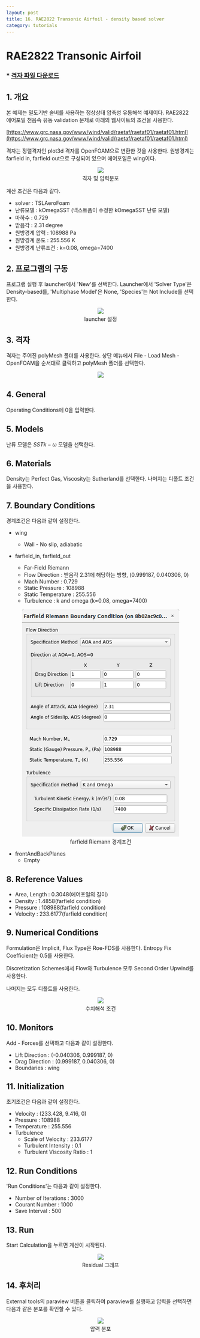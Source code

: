 ```yaml
---
layout: post
title: 16. RAE2822 Transonic Airfoil - density based solver
category: tutorials
---
```


# RAE2822 Transonic Airfoil

### * [격자 파일 다운로드](https://drive.google.com/file/d/1VgU-XnPKYDr6JGAYo_OU1RzIdPf_dCTQ/view?usp=sharing)

## 1. 개요

본 예제는 밀도기반 솔버를 사용하는 정상상태 압축성 유동해석 예제이다. RAE2822 에어포일 천음속 유동 validation 문제로 아래의 웹사이트의 조건을 사용한다.

[https://www.grc.nasa.gov/www/wind/valid/raetaf/raetaf01/raetaf01.html](https://www.grc.nasa.gov/www/wind/valid/raetaf/raetaf01/raetaf01.html)

격자는 정렬격자인 plot3d 격자를 OpenFOAM으로 변환한 것을 사용한다. 원방경계는 farfield in, farfield out으로 구성되어 있으며 에어포일은 wing이다.

<p align='center'>
    <img src="https://github.com/nextfoam/baram-pages/raw/main/screenshots/RAE2822/rae-mesh.png">
    <br> 격자 및 압력분포
</p>

계산 조건은 다음과 같다.

+ solver : TSLAeroFoam
+ 난류모델 : kOmegaSST (넥스트폼이 수정한 kOmegaSST 난류 모델)
+ 마하수 : 0.729
+ 받음각 : 2.31 degree
+ 원방경계 압력 : 108988 Pa
+ 원방경계 온도 : 255.556 K
+ 원방경계 난류조건 : k=0.08, omega=7400 


## 2. 프로그램의 구동

프로그램 실행 후 launcher에서 'New'를 선택한다. Launcher에서 'Solver Type'은 Density-based를, 'Multiphase Model'은 None, 'Species'는 Not Include를 선택한다.

<p align='center'>
    <img src="https://github.com/nextfoam/baram-pages/raw/main/screenshots/RAE2822/launcher-densityBased.png"> 
    <br> launcher 설정
</p>

## 3. 격자

격자는 주어진 polyMesh 폴더를 사용한다. 상단 메뉴에서 File - Load Mesh - OpenFOAM을 순서대로 클릭하고 polyMesh 폴더를 선택한다. <br>

<p align='center'>
    <img src="https://github.com/nextfoam/baram-pages/raw/main/screenshots/mixingPipe/1.2.png"><br>
</p>

## 4. General

Operating Conditions에 0을 입력한다. 

## 5. Models

난류 모델은 $SST k - \omega$ 모델을 선택한다.

## 6. Materials

Density는 Perfect Gas, Viscosity는 Sutherland를 선택한다. 나머지는 디폴트 조건을 사용한다.
<br>

## 7. Boundary Conditions

경계조건은 다음과 같이 설정한다.

* wing
  + Wall - No slip, adiabatic 

* farfield_in, farfield_out
  + Far-Field Riemann 
  + Flow Direction : 받음각 2.31에 해당하는 방향, (0.999187, 0.040306, 0) 
  + Mach Number : 0.729
  + Static Pressure : 108988
  + Static Temperature : 255.556  
  + Turbulence : k and omega (k=0.08, omega=7400)
  
<p align='center'>
    <img src="https://github.com/nextfoam/baram-pages/raw/main/screenshots/RAE2822/rae-farfield.png"> 
    <br> farfield Riemann 경계조건
</p>

+ frontAndBackPlanes
  + Empty
  
## 8. Reference Values

+ Area, Length : 0.3048(에어포일의 길이)
+ Density : 1.4858(farfield condition)
+ Pressure : 108988(farfield condition)
+ Velocity : 233.6177(farfield condition)

## 9. Numerical Conditions

Formulation은 Implicit, Flux Type은 Roe-FDS를 사용한다. Entropy Fix Coefficient는 0.5를 사용한다. 

Discretization Schemes에서 Flow와 Turbulence 모두 Second Order Upwind를 사용한다.

나머지는 모두 디폴트를 사용한다.

<p align='center'>
    <img src="https://github.com/nextfoam/baram-pages/raw/main/screenshots/RAE2822/rae-nume.png"> 
    <br> 수치해석 조건
</p>

## 10. Monitors

Add - Forces를 선택하고 다음과 같이 설정한다.

+ Lift Direction : (-0.040306, 0.999187, 0)
+ Drag Direction : (0.999187, 0.040306, 0)
+ Boundaries : wing


## 11. Initialization

초기조건은 다음과 같이 설정한다.

+ Velocity : (233.428, 9.416, 0)
+ Pressure : 108988
+ Temperature : 255.556
+ Turbulence
  + Scale of Velocity : 233.6177
  + Turbulent Intensity : 0.1
  + Turbulent Viscosity Ratio : 1 


## 12. Run Conditions

'Run Conditions'는 다음과 같이 설정한다.

+ Number of Iterations : 3000
+ Courant Number : 1000
+ Save Interval : 500

## 13. Run

Start Calculation을 누르면 계산이 시작된다.

<p align='center'>
    <img src="https://github.com/nextfoam/baram-pages/raw/main/screenshots/RAE2822/rae-run.png"> 
    <br> Residual 그래프
</p>



## 14. 후처리

External tools의 paraview 버튼을 클릭하여 paraview를 실행하고 압력을 선택하면 다음과 같은 분포를 확인할 수 있다.

<p align='center'>
    <img src="https://github.com/nextfoam/baram-pages/raw/main/screenshots/RAE2822/rae-paraview.png"> 
    <br> 압력 분포
</p>


